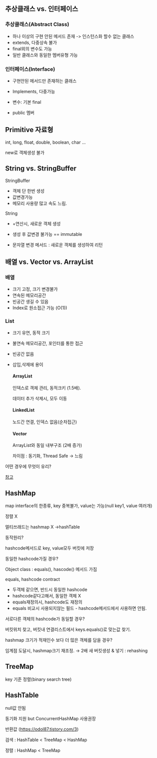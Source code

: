 ## 추상클래스 vs. 인터페이스

### 추상클래스(Abstract Class)

- 하나 이상의 구현 안된 메서드 존재 -> 인스턴스화 할수 없는 클래스
- extends, 다중상속 불가
- final외의 변수도 가능
- 일반 클래스와 동일한 멤버유형 가능

### 인터페이스(Interface)

- 구현안된 메서드만 존재하는 클래스

- Implements, 다중가능

- 변수: 기본 final

- public 멤버

  

## Primitive 자료형

int, long, float, double, boolean, char ...  

new로 객체생성 불가



## String vs. StringBuffer

StringBuffer

- 객체 단 한번 생성
- 값변경가능
- 메모리 사용량 많고 속도 느림.

String 

- +연산시, 새로운 객체 생성

- 생성 후 값변경 불가능 == immutable

- 문자열 변경 메서드 : 새로운 객체를 생성하여 리턴

  

## 배열 vs. Vector vs. ArrayList

### 배열 

- 크기 고정, 크기 변경불가
- 연속된 메모리공간
- 빈공간 생길 수 있음
- Index로 원소접근 가능 (O(1))

### List

- 크기 유연, 동적 크기

- 불연속 메모리공간, 포인터를 통한 접근

- 빈공간 없음

- 삽입,삭제에 용이

  #### ArrayList

  인덱스로 객체 관리, 동적크키 (1.5배). 

  데이터 추가 삭제시, 모두 이동

  #### LinkedList

  노드간 연결, 인덱스 없음(순차접근)

  #### Vector

  ArrayList와 동일 내부구조 (2배 증가)

  차이점 : 동기화, Thread Safe -> 느림

어떤 경우에 무엇이 유리?

[참고](https://velog.io/@adam2/Array와-List그리고-Java-List)

## HashMap

map interface의 한종류, key 중복불가, value는 가능(null key1, value 여러개)

정렬 X

멀티쓰래드는 hashmap X →hashTable

동작원리?

hashcode메서드로 key, value모두 버킷에 저장

동일한 hashcode가질 경우?

Object class : equals(), hascode() 메서드 가짐

equals, hashcode contract

- 두객체 같으면, 반드시 동일한 hashcode
- hashcode같다고해서, 동일한 객체 X
- equals재정의시, hashcode도 재정의
- equals 비교시 사용되지않는 필드 - hashcode메서드에서 사용하면 안됨.

서로다른 객체의 hashcode가 동일할 경우?

버킷위치 찾고, 버킷내 연결리스트에서 keys.equals()로 맞는값 찾기.

hashmap 크기가 적재인수 보다 더 많은 객체를 담을 경우?

임계점 도달시, hashmap크기 재조정. → 2배 새 버킷생성 & 넣기 : rehashing



## TreeMap

key 기준 정렬(binary search tree)



## HashTable

null값 안됨

동기화 지원 but ConcurrentHashMap 사용권장

반환값 (https://odol87.tistory.com/3)

검색 : HashTable < TreeMap < HashMap

정렬 : HashMap < TreeMap